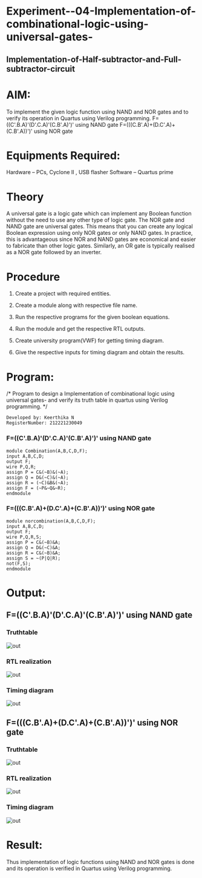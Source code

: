 # Experiment--04-Implementation-of-combinational-logic-using-universal-gates-
## Implementation-of-Half-subtractor-and-Full-subtractor-circuit
# AIM:
To implement the given logic function using NAND and NOR gates and to verify its operation in Quartus using Verilog programming.
F=((C'.B.A)'(D'.C.A)'(C.B'.A)')' using NAND gate
F=(((C.B'.A)+(D.C'.A)+(C.B'.A))')' using NOR gate

# Equipments Required:
Hardware – PCs, Cyclone II , USB flasher
Software – Quartus prime

# Theory
A universal gate is a logic gate which can implement any Boolean function without the need to use any other type of logic gate. The NOR gate and NAND gate are universal gates. This means that you can create any logical Boolean expression using only NOR gates or only NAND gates. In practice, this is advantageous since NOR and NAND gates are economical and easier to fabricate than other logic gates. Similarly, an OR gate is typically realised as a NOR gate followed by an inverter.
 
# Procedure

1. Create a project with required entities.

2. Create a module along with respective file name.

3. Run the respective programs for the given boolean equations.

4. Run the module and get the respective RTL outputs.

5. Create university program(VWF) for getting timing diagram.

6. Give the respective inputs for timing diagram and obtain the results.

# Program:
/*
Program to design a Implementation of combinational logic using universal gates-  and verify its truth table in quartus using Verilog programming.
*/
```
Developed by: Keerthika N
RegisterNumber: 212221230049
```
### F=((C'.B.A)'(D'.C.A)'(C.B'.A)')' using NAND gate

```
module Combination(A,B,C,D,F);
input A,B,C,D;
output F;
wire P,Q,R;
assign P = C&(~B)&(~A);
assign Q = D&(~C)&(~A);
assign R = (~C)&B&(~A);
assign F = (~P&~Q&~R);
endmodule
```
### F=(((C.B'.A)+(D.C'.A)+(C.B'.A))')' using NOR gate

```
module norcombination(A,B,C,D,F);
input A,B,C,D;
output F;
wire P,Q,R,S;
assign P = C&(~B)&A;
assign Q = D&(~C)&A;
assign R = C&(~B)&A;
assign S = ~(P|Q|R);
not(F,S);
endmodule
```

# Output:
## F=((C'.B.A)'(D'.C.A)'(C.B'.A)')' using NAND gate
### Truthtable
![out](nandtt.png)
###  RTL realization
![out](nand.png)
### Timing diagram
![out](nandwf.jpeg)

## F=(((C.B'.A)+(D.C'.A)+(C.B'.A))')' using NOR gate
### Truthtable
![out](nortt.png)
### RTL realization
![out](nor.png)
### Timing diagram 
![out](norwf.jpeg)

# Result:
Thus implementation of logic functions using NAND and NOR gates is done and its operation is verified in Quartus using Verilog programming. 
